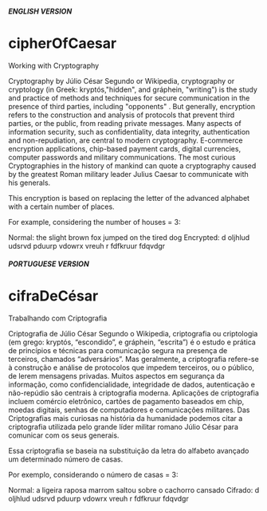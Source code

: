 
#####  ENGLISH VERSION  #####

# cipherOfCaesar

Working with Cryptography

Cryptography by Júlio César Segundo or Wikipedia, cryptography or cryptology (in Greek: kryptós,"hidden", and gráphein, "writing") is the study and practice of methods and techniques for secure communication in the presence of third parties, including "opponents" . But generally, encryption refers to the construction and analysis of protocols that prevent third parties, or the public, from reading private messages. Many aspects of information security, such as confidentiality, data integrity, authentication and non-repudiation, are central to modern cryptography. E-commerce encryption applications, chip-based payment cards, digital currencies, computer passwords and military communications. The most curious Cryptographies in the history of mankind can quote a cryptography caused by the greatest Roman military leader Julius Caesar to communicate with his generals.

This encryption is based on replacing the letter of the advanced alphabet with a certain number of places.

For example, considering the number of houses = 3:

Normal: the slight brown fox jumped on the tired dog
Encrypted: d oljhlud udsrvd pduurp vdowrx vreuh r fdfkruur fdqvdgr



#####  PORTUGUESE VERSION  #####


# cifraDeCésar

Trabalhando com Criptografia

Criptografia de Júlio César Segundo o Wikipedia, criptografia ou criptologia (em grego: kryptós, “escondido”, e gráphein, “escrita”) é o estudo e prática de princípios e técnicas para comunicação segura na presença de terceiros, chamados “adversários”. Mas geralmente, a criptografia refere-se à construção e análise de protocolos que impedem terceiros, ou o público, de lerem mensagens privadas. Muitos aspectos em segurança da informação, como confidencialidade, integridade de dados, autenticação e não-repúdio são centrais à criptografia moderna. Aplicações de criptografia incluem comércio eletrônico, cartões de pagamento baseados em chip, moedas digitais, senhas de computadores e comunicações militares. Das Criptografias mais curiosas na história da humanidade podemos citar a criptografia utilizada pelo grande líder militar romano Júlio César para comunicar com os seus generais.

Essa criptografia se baseia na substituição da letra do alfabeto avançado um determinado número de casas.

Por exemplo, considerando o número de casas = 3:

Normal: a ligeira raposa marrom saltou sobre o cachorro cansado
Cifrado: d oljhlud udsrvd pduurp vdowrx vreuh r fdfkruur fdqvdgr